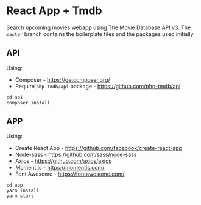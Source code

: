 # React App + Tmdb
Search upcoming movies webapp using The Movie Database API v3.
The `master` branch contains the boilerplate files and the packages used initially.

## API
Using:
- Composer - https://getcomposer.org/
- Require `php-tmdb/api` package - https://github.com/php-tmdb/api

```
cd api
composer install
```

## APP
Using:
- Create React App - https://github.com/facebook/create-react-app
- Node-sass - https://github.com/sass/node-sass
- Axios - https://github.com/axios/axios
- Moment.js - https://momentjs.com/
- Font Awesome - https://fontawesome.com/

```
cd app
yarn install
yarn start
```
